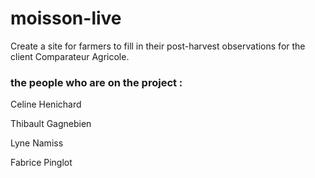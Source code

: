 # moisson-live

Create a site for farmers to fill in their post-harvest observations for the client Comparateur Agricole.

### the people who are on the project :

Celine Henichard

Thibault Gagnebien

Lyne Namiss

Fabrice Pinglot
